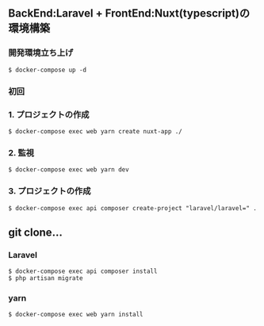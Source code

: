 ## BackEnd:Laravel + FrontEnd:Nuxt(typescript)の環境構築

### 開発環境立ち上げ
```
$ docker-compose up -d
```

### 初回

### 1. プロジェクトの作成
```
$ docker-compose exec web yarn create nuxt-app ./
```

### 2. 監視
```
$ docker-compose exec web yarn dev
```

### 3. プロジェクトの作成
```
$ docker-compose exec api composer create-project "laravel/laravel=" .
```



## git clone...


### Laravel

```
$ docker-compose exec api composer install
$ php artisan migrate
```

### yarn

```
$ docker-compose exec web yarn install 
```
